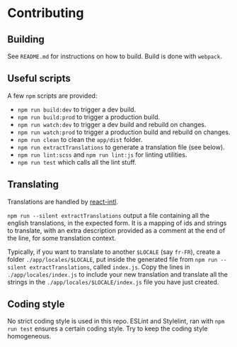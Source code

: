 Contributing
============

## Building

See `README.md` for instructions on how to build. Build is done with
`webpack`.


## Useful scripts

A few `npm` scripts are provided:
* `npm run build:dev` to trigger a dev build.
* `npm run build:prod` to trigger a production build.
* `npm run watch:dev` to trigger a dev build and rebuild on changes.
* `npm run watch:prod` to trigger a production build and rebuild on changes.
* `npm run clean` to clean the `app/dist` folder.
* `npm run extractTranslations` to generate a translation file (see below).
* `npm run lint:scss` and `npm run lint:js` for linting utilities.
* `npm run test` which calls all the lint stuff.


## Translating

Translations are handled by [react-intl](https://github.com/yahoo/react-intl/).

`npm run --silent extractTranslations` output a file containing all the english
translations, in the expected form. It is a mapping of ids and strings to
translate, with an extra description provided as a comment at the end of the
line, for some translation context.

Typically, if you want to translate to another `$LOCALE` (say `fr-FR`), create
a folder `./app/locales/$LOCALE`, put inside the generated file from `npm run
--silent extractTranslations`, called `index.js`. Copy the lines in
`./app/locales/index.js` to include your new translation and translate all the
strings in the `./app/locales/$LOCALE/index.js` file you have just created.


## Coding style

No strict coding style is used in this repo. ESLint and Stylelint, ran with
`npm run test` ensures a certain coding style. Try to keep the coding style
homogeneous.
